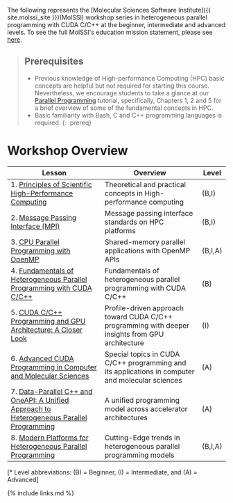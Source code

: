 ---
---

The following represents the [Molecular Sciences Software Institute]({{ site.molssi_site }})(MolSSI) workshop 
series in heterogeneous parallel programming with CUDA C/C++ at the beginner, intermediate and advanced levels.
To see the full MolSSI's education mission statement, please see [here](http://molssi.org/education/education-mission-statement/).

> ## Prerequisites
>
> - Previous knowledge of High-performance Computing (HPC) basic concepts are helpful but not required for starting this course.
Nevertheless, we encourage students to take a glance at our [Parallel Programming](https://education.molssi.org/parallel-programming)
tutorial, specifically, Chapters 1, 2 and 5 for a brief overview of some of the fundamental concepts in HPC.
> - Basic familiarity with Bash, C and C++ programming languages is required.
{: .prereq}

# Workshop Overview 

| Lesson    | Overview | Level |
| --------- | -------- | ----- |
| 1. [Principles of Scientific High-Performance Computing](http://education.molssi.org/HPC_Workshops) | Theoretical and practical concepts in High-performance computing | (B,I) |
| 2. [Message Passing Interface (MPI)](http://education.molssi.org/HPC_Workshops) | Message passing interface standards on HPC platforms  | (B,I) |
| 3. [CPU Parallel Programming with OpenMP](http://education.molssi.org/HPC_Workshops) | Shared-memory parallel applications with OpenMP APIs | (B,I,A) |
| 4. [Fundamentals of Heterogeneous Parallel Programming with CUDA C/C++](http://education.molssi.org/gpu_programming_beginner) | Fundamentals of heterogeneous parallel programming with CUDA C/C++ | (B) |
| 5. [CUDA C/C++ Programming and GPU Architecture: A Closer Look](http://education.molssi.org/gpu_programming_intermediate) | Profile-driven approach toward CUDA C/C++ programming with deeper insights from GPU architecture | (I) |
| 6. [Advanced CUDA Programming in Computer and Molecular Sciences](http://education.molssi.org/gpu_programming_advanced) | Special topics in CUDA C/C++ programming and its applications in computer and molecular sciences | (A) |
| 7. [Data-Parallel C++ and OneAPI: A Unified Approach to Heterogeneous Parallel Programming](http://education.molssi.org/HPC_Workshops) | A unified programming model across accelerator architectures | (A) |
| 8. [Modern Platforms for Heterogeneous Parallel Programming](http://education.molssi.org/HPC_Workshops) | Cutting-Edge trends in heterogeneous parallel programming models  | (B,I,A) |
[\* Level abbreviations: (B) = Beginner, (I) = Intermediate, and (A) = Advanced]


{% include links.md %}
